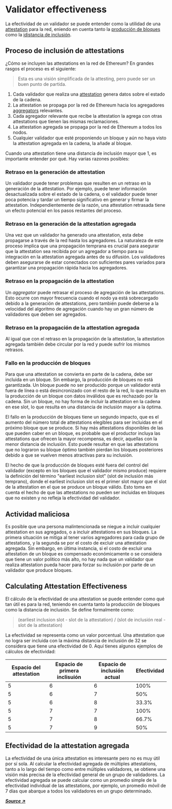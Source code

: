 # Validator effectiveness

La efectividad de un validador se puede entender como la utilidad de una [attestation](/es/staking-glossary#attestation) para la red, eniendo en cuenta tanto la [producción de bloques ](/es/staking-glossary#block-proposer)como la [idistancia de inclusión](/es/staking-glossary#inclusion-distance).



## Proceso de inclusión de attestations&#x20;

¿Cómo se incluyen las attestations en la red de Ethereum? En grandes rasgos el proceso es el siguiente:

> Esta es una visión simplificada de la attesting, pero puede ser un buen punto de partida.

1. Cada validador que realiza una [attestation](/es/staking-glossary#attestation) genera datos sobre el estado de la cadena.
2. La attestation se propaga por la red de Ethereum hacia los agregadores [aggregators](/es/staking-glossary#attestation-aggregator) relevantes.
3. Cada agregador relevante que recibe la attestation la agrega con otras attestations que tienen las mismas reclamaciones.
4. La attestation agregada se propaga por la red de Ethereum a todos los nodos.
5. Cualquier validador que esté proponiendo un bloque y aún no haya visto la attestation agregada en la cadena, la añade al bloque.

Cuando una attestation tiene una distancia de inclusión mayor que 1, es importante entender por qué. Hay varias razones posibles:

### Retraso en la generación de attestation

Un validador puede tener problemas que resulten en un retraso en la generación de la attestation. Por ejemplo, puede tener información desactualizada sobre el estado de la cadena, o el validador puede tener poca potencia y tardar un tiempo significativo en generar y firmar la attestation. Independientemente de la razón, una attestation retrasada tiene un efecto potencial en los pasos restantes del proceso.

### Retraso en la generación de la attestation agregada

Una vez que un validador ha generado una attestation, esta debe propagarse a través de la red hasta los agregadores. La naturaleza de este proceso implica que una propagación temprana es crucial para asegurar que la attestation sea recibida por un agregador a tiempo para su integración en la attestation agregada antes de su difusión. Los validadores deben asegurarse de estar conectados con suficientes pares variados para garantizar una propagación rápida hacia los agregadores.

### Retraso en la propagación de la attestation&#x20;

Un _aggregator_ puede retrasar el proceso de agregación de las attestations. Esto ocurre con mayor frecuencia cuando el nodo ya está sobrecargado debido a la generación de attestations, pero también puede deberse a la velocidad del algoritmo de agregación cuando hay un gran número de validadores que deben ser agregados.

### Retraso en la propagación de la attestation agregada&#x20;

Al igual que con el retraso en la propagación de la attestation, la attestation agregada también debe circular por la red y puede sufrir los mismos retrasos.

### Fallo en la producción de bloques

Para que una attestation se convierta en parte de la cadena, debe ser incluida en un bloque. Sin embargo, la producción de bloques no está garantizada. Un bloque puede no ser producido porque un validador está fuera de línea o está desincronizado con el resto de la red, lo que resulta en la producción de un bloque con datos inválidos que es rechazado por la cadena. Sin un bloque, no hay forma de incluir la attestation en la cadena en ese slot, lo que resulta en una distancia de inclusión mayor a la óptima.

El fallo en la producción de bloques tiene un segundo impacto, que es el aumento del número total de attestations elegibles para ser incluidas en el próximo bloque que se produce. Si hay más attestations disponibles de las que pueden caber en un bloque, es probable que el productor incluya las attestations que ofrecen la mayor recompensa, es decir, aquellas con la menor distancia de inclusión. Esto puede resultar en que las attestations que no lograron su bloque óptimo también pierdan los bloques posteriores debido a que se vuelven menos atractivas para su inclusión.

El hecho de que la producción de bloques esté fuera del control del validador (excepto en los bloques que el validador mismo produce) requiere la definición del término "earliest inclusion slot" (slot de inclusión más temprano), donde el earliest inclusion slot es el primer slot mayor que el slot de la attestation en el que se produce un bloque válido. Esto toma en cuenta el hecho de que las attestations no pueden ser incluidas en bloques que no existen y no refleja la efectividad del validador.

## Actividad maliciosa&#x20;

Es posible que una persona malintencionada se niegue a incluir cualquier attestation en sus agregados, o a incluir attestations en sus bloques. La primera situación se mitiga al tener varios agregadores para cada grupo de attestations, y la segunda se por el costo de excluir una attestation agregada. Sin embargo, en última instancia, si el costo de excluir una attestation de un bloque es compensado económicamente o se considera que tiene un valor político más alto, no hay nada que un validador que realiza attestation pueda hacer para forzar su inclusión por parte de un validador que produce bloques.

## Calculating Attestation Effectiveness

El cálculo de la efectividad de una attestation se puede entender como qué tan útil es para la red, teniendo en cuenta tanto la producción de bloques como la distancia de inclusión. Se define formalmente como:

> (earliest inclusion slot - slot de la attestation) / (slot de inclusión real - slot de la attestation)

La efectividad se representa como un valor porcentual. Una attestation que no logra ser incluida con la máxima distancia de inclusión de 32 se considera que tiene una efectividad de 0. Aquí tienes algunos ejemplos de cálculos de efectividad:

| Espacio del attestation  | Espacio de primera inclisuión | Espacio de inclusión actual | Efectividad  |
| ------------------------ | ----------------------------- | --------------------------- | ------------ |
| 5                        | 6                             | 6                           | 100%         |
| 5                        | 6                             | 7                           | 50%          |
| 5                        | 6                             | 8                           | 33.3%        |
| 5                        | 7                             | 7                           | 100%         |
| 5                        | 7                             | 8                           | 66.7%        |
| 5                        | 7                             | 9                           | 50%          |

## Efectividad de la attestation agregada

La efectividad de una única attestation es interesante pero no es muy útil por sí sola. Al calcular la efectividad agregada de múltiples attestations, tanto a lo largo del tiempo como entre múltiples validadores, se obtiene una visión más precisa de la efectividad general de un grupo de validadores. La efectividad agregada se puede calcular como un promedio simple de la efectividad individual de las attestations, por ejemplo, un promedio móvil de 7 días que abarque a todos los validadores en un grupo determinado.

[_**Source ↗**_](https://www.attestant.io/posts/defining-attestation-effectiveness/)
